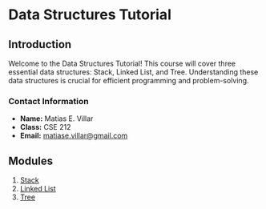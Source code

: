 # Data Structures Tutorial

## Introduction
Welcome to the Data Structures Tutorial! This course will cover three essential data structures: Stack, Linked List, and Tree. Understanding these data structures is crucial for efficient programming and problem-solving.

### Contact Information
- **Name:** Matias E. Villar
- **Class:** CSE 212
- **Email:** matiase.villar@gmail.com

## Modules
1. [Stack](1-stack.md)
2. [Linked List](2-linkedlist.md)
3. [Tree](3-tree.md)